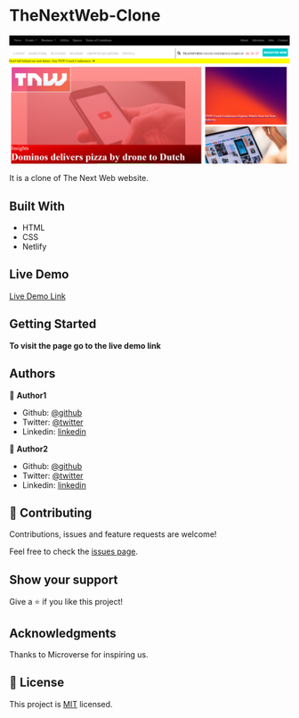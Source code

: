 # TheNextWeb-Clone
![img](./assets/screenshot-thenextwebclone.png)


It is a clone of The Next Web website.

## Built With

- HTML
- CSS
- Netlify

## Live Demo

[Live Demo Link](https://condescending-shannon-bd8ab5.netlify.app/)


## Getting Started

**To visit the page go to the live demo link**

## Authors

👤 **Author1**

- Github: [@github](https://github.com/eypsrcnuygr)
- Twitter: [@twitter](https://twitter.com/eypsrcnuygr)
- Linkedin: [linkedin](https://www.linkedin.com/in/ey%C3%BCp-sercan-uygur-a55989a1/)

👤 **Author2**

- Github: [@github](https://github.com/Haywhizzz )
- Twitter: [@twitter](https://twitter.com/Haywhizzz)
- Linkedin: [linkedin](https://www.linkedin.com/in/oyeleke-ayomide-b962421a6/)

## 🤝 Contributing

Contributions, issues and feature requests are welcome!

Feel free to check the [issues page](https://github.com/Haywhizzz/TheNextWeb-Clone/issues).

## Show your support

Give a ⭐️ if you like this project!

## Acknowledgments

Thanks to Microverse for inspiring us.

## 📝 License

This project is [MIT](lic.url) licensed.
